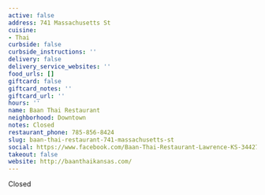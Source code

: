 ```yaml
---
active: false
address: 741 Massachusetts St
cuisine:
- Thai
curbside: false
curbside_instructions: ''
delivery: false
delivery_service_websites: ''
food_urls: []
giftcard: false
giftcard_notes: ''
giftcard_url: ''
hours: ''
name: Baan Thai Restaurant
neighborhood: Downtown
notes: Closed
restaurant_phone: 785-856-8424
slug: baan-thai-restaurant-741-massachusetts-st
social: https://www.facebook.com/Baan-Thai-Restaurant-Lawrence-KS-344278702411383/
takeout: false
website: http://baanthaikansas.com/
---
```


Closed